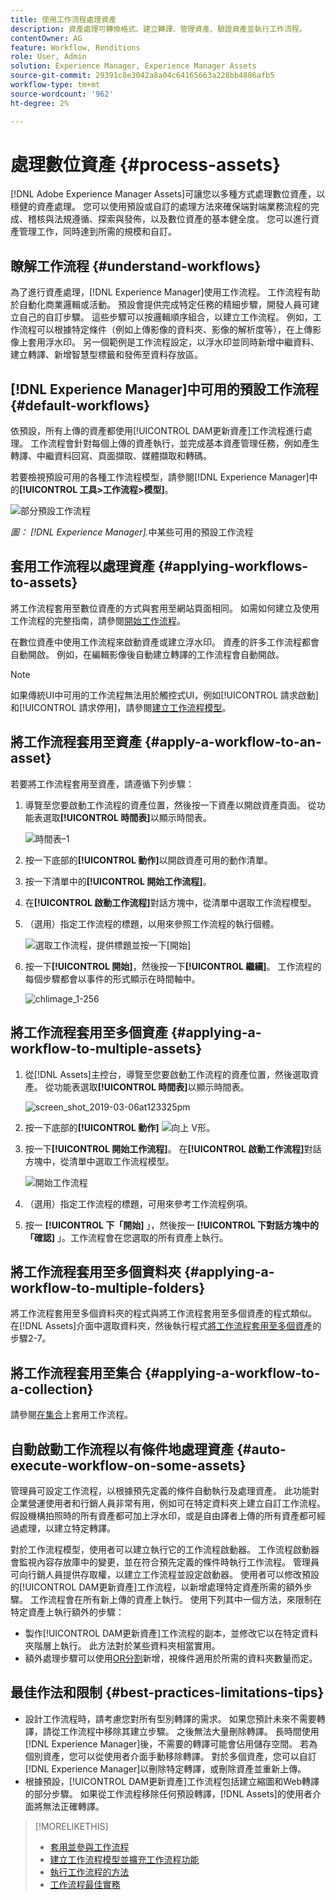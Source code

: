 ```yaml
---
title: 使用工作流程處理資產
description: 資產處理可轉換格式、建立轉譯、管理資產、驗證資產並執行工作流程。
contentOwner: AG
feature: Workflow, Renditions
role: User, Admin
solution: Experience Manager, Experience Manager Assets
source-git-commit: 29391c8e3042a8a04c64165663a228bb4886afb5
workflow-type: tm+mt
source-wordcount: '962'
ht-degree: 2%

---
```


# 處理數位資產 {#process-assets}

[!DNL Adobe Experience Manager Assets]可讓您以多種方式處理數位資產，以穩健的資產處理。 您可以使用預設或自訂的處理方法來確保端對端業務流程的完成、稽核與法規遵循、探索與發佈，以及數位資產的基本健全度。 您可以進行資產管理工作，同時達到所需的規模和自訂。

## 瞭解工作流程 {#understand-workflows}

為了進行資產處理，[!DNL Experience Manager]使用工作流程。 工作流程有助於自動化商業邏輯或活動。 預設會提供完成特定任務的精細步驟，開發人員可建立自己的自訂步驟。 這些步驟可以按邏輯順序組合，以建立工作流程。 例如，工作流程可以根據特定條件（例如上傳影像的資料夾、影像的解析度等），在上傳影像上套用浮水印。 另一個範例是工作流程設定，以浮水印並同時新增中繼資料、建立轉譯、新增智慧型標籤和發佈至資料存放區。

## [!DNL Experience Manager]中可用的預設工作流程 {#default-workflows}

依預設，所有上傳的資產都使用[!UICONTROL DAM更新資產]工作流程進行處理。 工作流程會針對每個上傳的資產執行，並完成基本資產管理任務，例如產生轉譯、中繼資料回寫、頁面擷取、媒體擷取和轉碼。

若要檢視預設可用的各種工作流程模型，請參閱[!DNL Experience Manager]中的&#x200B;**[!UICONTROL 工具>工作流程>模型]**。

![部分預設工作流程](assets/aem-default-workflows.png)

*圖： [!DNL Experience Manager].*&#x200B;中某些可用的預設工作流程

## 套用工作流程以處理資產 {#applying-workflows-to-assets}

將工作流程套用至數位資產的方式與套用至網站頁面相同。 如需如何建立及使用工作流程的完整指南，請參閱[開始工作流程](/help/sites-authoring/workflows-participating.md)。

在數位資產中使用工作流程來啟動資產或建立浮水印。 資產的許多工作流程都會自動開啟。 例如，在編輯影像後自動建立轉譯的工作流程會自動開啟。

>[!NOTE]
>
>如果傳統UI中可用的工作流程無法用於觸控式UI，例如[!UICONTROL 請求啟動]和[!UICONTROL 請求停用]，請參閱[建立工作流程模型](/help/sites-developing/workflows-models.md#classic2touchui)。

## 將工作流程套用至資產 {#apply-a-workflow-to-an-asset}

<!-- 
TBD: Add animated GIF for these steps instead of all these screenshots.
-->
若要將工作流程套用至資產，請遵循下列步驟：

1. 導覽至您要啟動工作流程的資產位置，然後按一下資產以開啟資產頁面。 從功能表選取&#x200B;**[!UICONTROL 時間表]**&#x200B;以顯示時間表。

   ![時間表–1](assets/timeline.png)

1. 按一下底部的&#x200B;**[!UICONTROL 動作]**&#x200B;以開啟資產可用的動作清單。

1. 按一下清單中的&#x200B;**[!UICONTROL 開始工作流程]**。

1. 在&#x200B;**[!UICONTROL 啟動工作流程]**&#x200B;對話方塊中，從清單中選取工作流程模型。

1. （選用）指定工作流程的標題，以用來參照工作流程的執行個體。

   ![選取工作流程，提供標題並按一下[開始]](assets/start-workflow.png)

1. 按一下&#x200B;**[!UICONTROL 開始]**，然後按一下&#x200B;**[!UICONTROL 繼續]**。 工作流程的每個步驟都會以事件的形式顯示在時間軸中。

   ![chlimage_1-256](assets/chlimage_1-52.png)

## 將工作流程套用至多個資產 {#applying-a-workflow-to-multiple-assets}

1. 從[!DNL Assets]主控台，導覽至您要啟動工作流程的資產位置，然後選取資產。 從功能表選取&#x200B;**[!UICONTROL 時間表]**&#x200B;以顯示時間表。

   ![screen_shot_2019-03-06at123325pm](assets/chlimage_1-136.png)

1. 按一下底部的&#x200B;**[!UICONTROL 動作]** ![向上](assets/do-not-localize/chevron-up-icon.png) V形。
1. 按一下&#x200B;**[!UICONTROL 開始工作流程]**。 在&#x200B;**[!UICONTROL 啟動工作流程]**&#x200B;對話方塊中，從清單中選取工作流程模型。

   ![開始工作流程](assets/start-workflow.png)

1. （選用）指定工作流程的標題，可用來參考工作流程例項。
1. 按一 **[!UICONTROL 下「開始]** 」，然後按一 **[!UICONTROL 下對話方塊中的「確認]** 」。工作流程會在您選取的所有資產上執行。

## 將工作流程套用至多個資料夾 {#applying-a-workflow-to-multiple-folders}

將工作流程套用至多個資料夾的程式與將工作流程套用至多個資產的程式類似。 在[!DNL Assets]介面中選取資料夾，然後執行程式[將工作流程套用至多個資產](/help/assets/assets-workflow.md#applying-a-workflow-to-multiple-assets)的步驟2-7。

## 將工作流程套用至集合 {#applying-a-workflow-to-a-collection}

請參閱[在集合](/help/assets/manage-collections.md#running-a-workflow-on-a-collection)上套用工作流程。

## 自動啟動工作流程以有條件地處理資產 {#auto-execute-workflow-on-some-assets}

管理員可設定工作流程，以根據預先定義的條件自動執行及處理資產。 此功能對企業營運使用者和行銷人員非常有用，例如可在特定資料夾上建立自訂工作流程。 假設機構拍照時的所有資產都可加上浮水印，或是自由譯者上傳的所有資產都可經過處理，以建立特定轉譯。

對於工作流程模型，使用者可以建立執行它的工作流程啟動器。 工作流程啟動器會監視內容存放庫中的變更，並在符合預先定義的條件時執行工作流程。 管理員可向行銷人員提供存取權，以建立工作流程並設定啟動器。 使用者可以修改預設的[!UICONTROL DAM更新資產]工作流程，以新增處理特定資產所需的額外步驟。 工作流程會在所有新上傳的資產上執行。 使用下列其中一個方法，來限制在特定資產上執行額外的步驟：

* 製作[!UICONTROL DAM更新資產]工作流程的副本，並修改它以在特定資料夾階層上執行。 此方法對於某些資料夾相當實用。
* 額外處理步驟可以使用[OR分割](/help/sites-developing/workflows-step-ref.md#or-split)新增，視條件適用於所需的資料夾數量而定。

## 最佳作法和限制 {#best-practices-limitations-tips}

* 設計工作流程時，請考慮您對所有型別轉譯的需求。 如果您預計未來不需要轉譯，請從工作流程中移除其建立步驟。 之後無法大量刪除轉譯。 長時間使用[!DNL Experience Manager]後，不需要的轉譯可能會佔用儲存空間。 若為個別資產，您可以從使用者介面手動移除轉譯。 對於多個資產，您可以自訂[!DNL Experience Manager]以刪除特定轉譯，或刪除資產並重新上傳。
* 根據預設，[!UICONTROL DAM更新資產]工作流程包括建立縮圖和Web轉譯的部分步驟。 如果從工作流程移除任何預設轉譯，[!DNL Assets]的使用者介面將無法正確轉譯。

>[!MORELIKETHIS]
>
>* [套用並參與工作流程](/help/sites-authoring/workflows.md)
>* [建立工作流程模型並擴充工作流程功能](/help/sites-developing/workflows.md)
>* [執行工作流程的方法](/help/sites-administering/workflows-starting.md)
>* [工作流程最佳實務](/help/sites-developing/workflows-best-practices.md)
